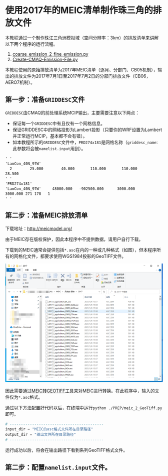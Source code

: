 # 使用2017年的MEIC清单制作珠三角的排放文件

本教程通过一个制作珠江三角洲模拟域（空间分辨率：3km）的排放清单来讲解以下两个程序的运行流程。
1. [coarse_emission_2_fine_emission.py](../coarse_emission_2_fine_emission.py)
2. [Create-CMAQ-Emission-File.py](../Create-CMAQ-Emission-File.py)

本教程使用的原始排放清单为2017年MEIC清单（逐月、分部门、CB05机制），输出的排放文件为2017年7月1日至2017年7月2日的分部门排放文件（CB06，AERO7机制）。

## 第一步：准备`GRIDDESC`文件

`GRIDDESC`由CMAQ的前处理系统MCIP输出，主要需要注意以下两点：
* 保证每一个`GRIDDESC`中有且仅有一个网格信息。
* 保证GRIDDESC中的网格投影为Lambert投影（只要你的WRF设置为Lambert并正常运行MCIP，基本都不会有错）。
* 如本教程所示的`GRIDDESC`文件中，`PRD274x181`是网格名称（`griddesc_name`: 此参数将会被`namelist.input`用到）。

```shell
' '
'LamCon_40N_97W'
  2        25.000        40.000       110.000       110.000        28.500
' '
'PRD274x181'
'LamCon_40N_97W'     48000.000   -902500.000      3000.000      3000.000 271 178   1
' '
```

## 第二步：准备MEIC排放清单

下载地址：http://meicmodel.org/

由于MEIC存在版权保护，因此本程序中不提供数据，请用户自行下载。

下载到的MEIC通常会提供包括`*.asc`在内的一种或几种格式（如图），但本程序所有的网格化文件，都要求使用WGS1984投影的GeoTIFF文件。

![MEIC下载获取到的文件目录](original_meic_files.png)

因此需要通过[MEIC转GEOTIFF工具](../PREP/meic_2_GeoTiff.py)来对MEIC进行转换。在此程序中，输入的文件仅为`*.asc`格式。

通过以下方法配置好代码以后，在终端中运行`python ./PREP/meic_2_GeoTiff.py`即可。
```python
# ------------------------------------------
input_dir = "MEIC的asc格式文件所在目录路径"
output_dir = "输出文件所在目录路径"
# ------------------------------------------
```

运行成功以后，将会在输出路径下看到系列GeoTIFF格式文件。

## 第二步：配置`namelist.input`文件。






